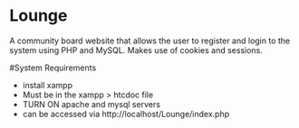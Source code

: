 # Lounge
A community board website that allows the user to register and login to the system using PHP and MySQL. Makes use of cookies and sessions.

#System Requirements
 - install xampp
 - Must be in the xampp > htcdoc file
 - TURN ON apache and mysql servers
 - can be accessed via http://localhost/Lounge/index.php

